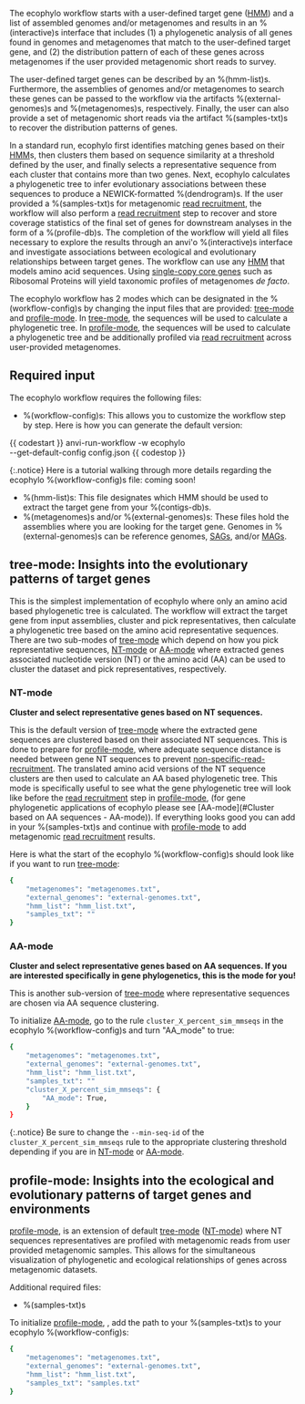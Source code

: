 The ecophylo workflow starts with a user-defined target gene ([HMM](https://anvio.org/vocabulary/#hidden-markov-models-hmms)) and a list of assembled genomes and/or metagenomes and results in an %(interactive)s interface that includes (1) a phylogenetic analysis of all genes found in genomes and metagenomes that match to the user-defined target gene, and (2) the distribution pattern of each of these genes across metagenomes if the user provided metagenomic short reads to survey.

The user-defined target genes can be described by an %(hmm-list)s. Furthermore, the assemblies of genomes and/or metagenomes to search these genes can be passed to the workflow via the artifacts %(external-genomes)s and %(metagenomes)s, respectively. Finally, the user can also provide a set of metagenomic short reads via the artifact %(samples-txt)s to recover the distribution patterns of genes.

In a standard run, ecophylo first identifies matching genes based on their [HMM](https://anvio.org/vocabulary/#hidden-markov-models-hmms)s, then clusters them based on sequence similarity at a threshold defined by the user, and finally selects a representative sequence from each cluster that contains more than two genes. Next, ecophylo calculates a phylogenetic tree to infer evolutionary associations between these sequences to produce a NEWICK-formatted %(dendrogram)s. If the user provided a %(samples-txt)s for metagenomic [read recruitment](https://anvio.org/vocabulary/#read-recruitment), the workflow will also perform a [read recruitment](https://anvio.org/vocabulary/#read-recruitment) step to recover and store coverage statistics of the final set of genes for downstream analyses in the form of a %(profile-db)s. The completion of the workflow will yield all files necessary to explore the results through an anvi'o %(interactive)s interface and investigate associations between ecological and evolutionary relationships between target genes. The workflow can use any [HMM](https://anvio.org/vocabulary/#hidden-markov-models-hmms) that models amino acid sequences. Using [single-copy core genes](https://anvio.org/vocabulary/#single-copy-core-gene-scg) such as Ribosomal Proteins will yield taxonomic profiles of metagenomes *de facto*.

The ecophylo workflow has 2 modes which can be designated in the %(workflow-config)s by changing the input files that are provided: [tree-mode](#tree-mode-insights-into-the-evolutionary-patterns-of-target-genes) and [profile-mode](#profile-mode-insights-into-the-ecological-and-evolutionary-patterns-of-target-genes-and-environments). In [tree-mode](#tree-mode-insights-into-the-evolutionary-patterns-of-target-genes), the sequences will be used to calculate a phylogenetic tree. In [profile-mode](#profile-mode-insights-into-the-ecological-and-evolutionary-patterns-of-target-genes-and-environments), the sequences will be used to calculate a phylogenetic tree and be additionally profiled via [read recruitment](https://anvio.org/vocabulary/#read-recruitment) across user-provided metagenomes.

## Required input

The ecophylo workflow requires the following files:

- %(workflow-config)s: This allows you to customize the workflow step by step. Here is how you can generate the default version:

{{ codestart }}
anvi-run-workflow -w ecophylo \
                  --get-default-config config.json
{{ codestop }}

{:.notice}
Here is a tutorial walking through more details regarding the ecophylo %(workflow-config)s file: coming soon!

- %(hmm-list)s: This file designates which HMM should be used to extract the target gene from your %(contigs-db)s.
- %(metagenomes)s and/or %(external-genomes)s: These files hold the assemblies where you are looking for the target gene. Genomes in %(external-genomes)s can be reference genomes, [SAGs](https://anvio.org/vocabulary/#single-amplified-genome-sag), and/or [MAGs](https://anvio.org/vocabulary/#metagenome-assembled-genome-mag).

## tree-mode: Insights into the evolutionary patterns of target genes 

This is the simplest implementation of ecophylo where only an amino acid based phylogenetic tree is calculated. The workflow will extract the target gene from input assemblies, cluster and pick representatives, then calculate a phylogenetic tree based on the amino acid representative sequences. There are two sub-modes of [tree-mode](#tree-mode-insights-into-the-evolutionary-patterns-of-target-genes) which depend on how you pick representative sequences, [NT-mode](#nt-mode) or [AA-mode](#aa-mode) where extracted genes associated nucleotide version (NT) or the amino acid (AA) can be used to cluster the dataset and pick representatives, respectively.

### NT-mode

**Cluster and select representative genes based on NT sequences.**

This is the default version of [tree-mode](#tree-mode-insights-into-the-evolutionary-patterns-of-target-genes) where the extracted gene sequences are clustered based on their associated NT sequences. This is done to prepare for [profile-mode](#profile-mode-insights-into-the-ecological-and-evolutionary-patterns-of-target-genes-and-environments),  where adequate sequence distance is needed between gene NT sequences to prevent [non-specific-read-recruitment](https://anvio.org/vocabulary/#non-specific-read-recruitment). The translated amino acid versions of the NT sequence clusters are then used to calculate an AA based phylogenetic tree. This mode is specifically useful to see what the gene phylogenetic tree will look like before the [read recruitment](https://anvio.org/vocabulary/#read-recruitment) step in [profile-mode](#profile-mode-insights-into-the-ecological-and-evolutionary-patterns-of-target-genes-and-environments),  (for gene phylogenetic applications of ecophylo please see [AA-mode](#Cluster based on AA sequences - AA-mode)). If everything looks good you can add in your %(samples-txt)s and continue with [profile-mode](#profile-mode-insights-into-the-ecological-and-evolutionary-patterns-of-target-genes-and-environments) to add metagenomic [read recruitment](https://anvio.org/vocabulary/#read-recruitment) results.

Here is what the start of the ecophylo %(workflow-config)s should look like if you want to run [tree-mode](#tree-mode-insights-into-the-evolutionary-patterns-of-target-genes):

```bash
{
    "metagenomes": "metagenomes.txt",
    "external_genomes": "external-genomes.txt",
    "hmm_list": "hmm_list.txt",
    "samples_txt": ""
}
```

### AA-mode

**Cluster and select representative genes based on AA sequences. If you are interested specifically in gene phylogenetics, this is the mode for you!**

This is another sub-version of [tree-mode](#tree-mode-insights-into-the-evolutionary-patterns-of-target-genes) where representative sequences are chosen via AA sequence clustering.

To initialize [AA-mode](#aa-mode), go to the rule `cluster_X_percent_sim_mmseqs` in the ecophylo %(workflow-config)s and turn "AA_mode" to true:

```bash
{
    "metagenomes": "metagenomes.txt",
    "external_genomes": "external-genomes.txt",
    "hmm_list": "hmm_list.txt",
    "samples_txt": ""
    "cluster_X_percent_sim_mmseqs": {
        "AA_mode": True,
    }
}
```

{:.notice}
Be sure to change the `--min-seq-id` of the `cluster_X_percent_sim_mmseqs` rule to the appropriate clustering threshold depending if you are in [NT-mode](#nt-mode) or [AA-mode](#aa-mode).

## profile-mode: Insights into the ecological and evolutionary patterns of target genes and environments

[profile-mode](#profile-mode-insights-into-the-ecological-and-evolutionary-patterns-of-target-genes-and-environments),  is an extension of default [tree-mode](#tree-mode-insights-into-the-evolutionary-patterns-of-target-genes) ([NT-mode](#nt-mode)) where NT sequences representatives are profiled with metagenomic reads from user provided metagenomic samples. This allows for the simultaneous visualization of phylogenetic and ecological relationships of genes across metagenomic datasets.

Additional required files:
- %(samples-txt)s

To initialize [profile-mode](#profile-mode-insights-into-the-ecological-and-evolutionary-patterns-of-target-genes-and-environments), , add the path to your %(samples-txt)s to your ecophylo %(workflow-config)s:

```bash
{
    "metagenomes": "metagenomes.txt",
    "external_genomes": "external-genomes.txt",
    "hmm_list": "hmm_list.txt",
    "samples_txt": "samples.txt"
}
```
